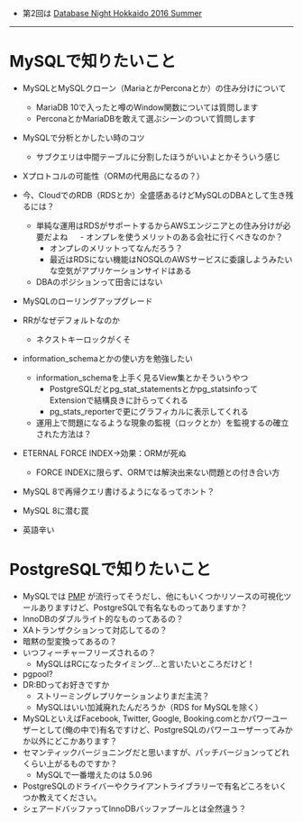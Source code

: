 - 第2回は [Database Night Hokkaido 2016 Summer](http://connpass.com/event/37402/)

----

# MySQLで知りたいこと
- MySQLとMySQLクローン（MariaとかPerconaとか）の住み分けについて
  - MariaDB 10で入ったと噂のWindow関数については質問します
  - PerconaとかMariaDBを敢えて選ぶシーンのついて質問します
- MySQLで分析とかしたい時のコツ
  - サブクエリは中間テーブルに分割したほうがいいよとかそういう感じ
- Xプロトコルの可能性（ORMの代用品になるの？）
- 今、CloudでのRDB（RDSとか）全盛感あるけどMySQLのDBAとして生き残るには？
  - 単純な運用はRDSがサポートするからAWSエンジニアとの住み分けが必要だよね
　  - オンプレを使うメリットのある会社に行くべきなのか？
    - オンプレのメリットってなんだろう？
    - 最近はRDSにない機能はNOSQLのAWSサービスに委譲しようみたいな空気がアプリケーションサイドはある
  - DBAのポジションって田舎にはない
- MySQLのローリングアップグレード

- RRがなぜデフォルトなのか
  - ネクストキーロックがくそ

- information_schemaとかの使い方を勉強したい
  - information_schemaを上手く見るView集とかそういうやつ
    - PostgreSQLだとpg_stat_statementsとかpg_statsinfoってExtensionで結構良きに計らってくれる
    - pg_stats_reporterで更にグラフィカルに表示してくれる
  - 運用上で問題になるような現象の監視（ロックとか）を監視するの確立された方法は？
  
- ETERNAL FORCE INDEX→効果：ORMが死ぬ
  - FORCE INDEXに限らず、ORMでは解決出来ない問題との付き合い方

- MySQL 8で再帰クエリ書けるようになるってホント？
- MySQL 8に潜む罠
- 英語辛い

# PostgreSQLで知りたいこと

- MySQLでは [PMP](https://www.percona.com/software/mysql-tools/percona-monitoring-plugins) が流行ってそうだし、他にもいくつかリソースの可視化ツールありますけど、PostgreSQLで有名なものってありますか？
- InnoDBのダブルライト的なものってあるの？
- XAトランザクションって対応してるの？
- 暗黙の型変換ってあるの？
- いつフィーチャーフリーズされるの？
  - MySQLはRCになったタイミング…と言いたいところだけど！
- pgpool?
- DR:BDってお好きですか
  - ストリーミングレプリケーションよりまだ主流？
  - MySQLはいい加減廃れたんだろうか（RDS for MySQLを除く）
- MySQLといえばFacebook, Twitter, Google, Booking.comとかパワーユーザーとして(俺の中で)有名ですけど、PostgreSQLのパワーユーザーってみかか以外にどこかあります？
- セマンティックバージョニングだと思いますが、パッチバージョンってどれくらい上がるものですか？
  - MySQLで一番増えたのは 5.0.96
- PostgreSQLのドライバーやクライアントライブラリーで有名どころをいくつか教えてください。
- シェアードバッファってInnoDBバッファプールとは全然違う？
